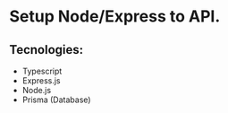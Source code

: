 # Setup Node/Express to API.

## Tecnologies:

- Typescript
- Express.js
- Node.js
- Prisma (Database)
